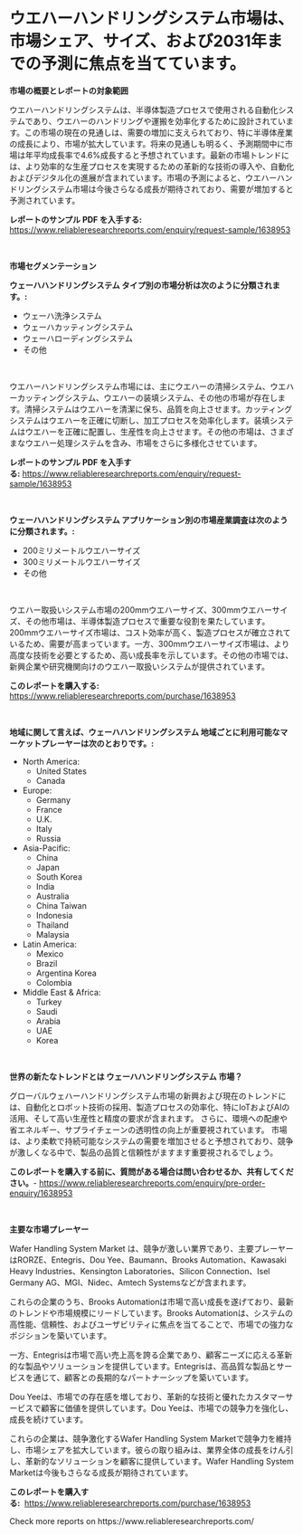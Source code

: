<p><h1>ウエハーハンドリングシステム市場は、市場シェア、サイズ、および2031年までの予測に焦点を当てています。</h1></p><p><strong>市場の概要とレポートの対象範囲</strong></p>
<p><p>ウエハーハンドリングシステムは、半導体製造プロセスで使用される自動化システムであり、ウエハーのハンドリングや運搬を効率化するために設計されています。この市場の現在の見通しは、需要の増加に支えられており、特に半導体産業の成長により、市場が拡大しています。将来の見通しも明るく、予測期間中に市場は年平均成長率で4.6%成長すると予想されています。最新の市場トレンドには、より効率的な生産プロセスを実現するための革新的な技術の導入や、自動化およびデジタル化の進展が含まれています。市場の予測によると、ウエハーハンドリングシステム市場は今後さらなる成長が期待されており、需要が増加すると予測されています。</p></p>
<p><strong>レポートのサンプル PDF を入手する:</strong> <a href="https://www.reliableresearchreports.com/enquiry/request-sample/1638953">https://www.reliableresearchreports.com/enquiry/request-sample/1638953</a></p>
<p>&nbsp;</p>
<p><strong>市場セグメンテーション</strong></p>
<p><strong>ウェーハハンドリングシステム タイプ別の市場分析は次のように分類されます。:</strong></p>
<p><ul><li>ウェーハ洗浄システム</li><li>ウェーハカッティングシステム</li><li>ウェーハローディングシステム</li><li>その他</li></ul></p>
<p>&nbsp;</p>
<p><p>ウエハーハンドリングシステム市場には、主にウエハーの清掃システム、ウエハーカッティングシステム、ウエハーの装填システム、その他の市場が存在します。清掃システムはウエハーを清潔に保ち、品質を向上させます。カッティングシステムはウエハーを正確に切断し、加工プロセスを効率化します。装填システムはウエハーを正確に配置し、生産性を向上させます。その他の市場は、さまざまなウエハー処理システムを含み、市場をさらに多様化させています。</p></p>
<p><strong>レポートのサンプル PDF を入手する:</strong>&nbsp;<a href="https://www.reliableresearchreports.com/enquiry/request-sample/1638953">https://www.reliableresearchreports.com/enquiry/request-sample/1638953</a></p>
<p>&nbsp;</p>
<p><strong> ウェーハハンドリングシステム アプリケーション別の市場産業調査は次のように分類されます。:</strong></p>
<p><ul><li>200ミリメートルウエハーサイズ</li><li>300ミリメートルウエハーサイズ</li><li>その他</li></ul></p>
<p>&nbsp;</p>
<p><p>ウエハー取扱いシステム市場の200mmウエハーサイズ、300mmウエハーサイズ、その他市場は、半導体製造プロセスで重要な役割を果たしています。 200mmウエハーサイズ市場は、コスト効率が高く、製造プロセスが確立されているため、需要が高まっています。一方、300mmウエハーサイズ市場は、より高度な技術を必要とするため、高い成長率を示しています。その他の市場では、新興企業や研究機関向けのウエハー取扱いシステムが提供されています。</p></p>
<p><strong>このレポートを購入する:</strong>&nbsp; <a href="https://www.reliableresearchreports.com/purchase/1638953">https://www.reliableresearchreports.com/purchase/1638953</a></p>
<p>&nbsp;</p>
<p><strong>地域に関して言えば、ウェーハハンドリングシステム 地域ごとに利用可能なマーケットプレーヤーは次のとおりです。:</strong></p>
<p><ul>
    <li>
        North America:
        <ul>
            <li>United States</li>
            <li>Canada</li>
        </ul>
    </li>
    <li>
        Europe:
        <ul>
            <li>Germany</li>
            <li>France</li>
            <li>U.K.</li>
            <li>Italy</li>
            <li>Russia</li>
        </ul>
    </li>
    <li>
        Asia-Pacific:
        <ul>
            <li>China</li>
            <li>Japan</li>
            <li>South Korea</li>
            <li>India</li>
            <li>Australia</li>
            <li>China Taiwan</li>
            <li>Indonesia</li>
            <li>Thailand</li>
            <li>Malaysia</li>
        </ul>
    </li>
    <li>
        Latin America:
        <ul>
            <li>Mexico</li>
            <li>Brazil</li>
            <li>Argentina Korea</li>
            <li>Colombia</li>
        </ul>
    </li>
    <li>
        Middle East & Africa:
        <ul>
            <li>Turkey</li>
            <li>Saudi</li>
            <li>Arabia</li>
            <li>UAE</li>
            <li>Korea</li>
        </ul>
    </li>
    </ul></p>
<p>&nbsp;</p>
<p><strong>世界の新たなトレンドとは ウェーハハンドリングシステム 市場？</strong></p>
<p><p>グローバルウェハーハンドリングシステム市場の新興および現在のトレンドには、自動化とロボット技術の採用、製造プロセスの効率化、特にIoTおよびAIの活用、そして高い生産性と精度の要求が含まれます。 さらに、環境への配慮や省エネルギー、サプライチェーンの透明性の向上が重要視されています。 市場は、より柔軟で持続可能なシステムの需要を増加させると予想されており、競争が激しくなる中で、製品の品質と信頼性がますます重要視されるでしょう。</p></p>
<p><strong>このレポートを購入する前に、質問がある場合は問い合わせるか、共有してください。</strong>- <a href="https://www.reliableresearchreports.com/enquiry/pre-order-enquiry/1638953">https://www.reliableresearchreports.com/enquiry/pre-order-enquiry/1638953</a></p>
<p>&nbsp;</p>
<p><strong>主要な市場プレーヤー</strong></p>
<p><p>Wafer Handling System Market は、競争が激しい業界であり、主要プレーヤーはRORZE、Entegris、Dou Yee、Baumann、Brooks Automation、Kawasaki Heavy Industries、Kensington Laboratories、Silicon Connection、Isel Germany AG、MGI、Nidec、Amtech Systemsなどが含まれます。</p><p>これらの企業のうち、Brooks Automationは市場で高い成長を遂げており、最新のトレンドや市場規模にリードしています。Brooks Automationは、システムの高性能、信頼性、およびユーザビリティに焦点を当てることで、市場での強力なポジションを築いています。</p><p>一方、Entegrisは市場で高い売上高を誇る企業であり、顧客ニーズに応える革新的な製品やソリューションを提供しています。Entegrisは、高品質な製品とサービスを通じて、顧客との長期的なパートナーシップを築いています。</p><p>Dou Yeeは、市場での存在感を増しており、革新的な技術と優れたカスタマーサービスで顧客に価値を提供しています。Dou Yeeは、市場での競争力を強化し、成長を続けています。</p><p>これらの企業は、競争激化するWafer Handling System Marketで競争力を維持し、市場シェアを拡大しています。彼らの取り組みは、業界全体の成長をけん引し、革新的なソリューションを顧客に提供しています。Wafer Handling System Marketは今後もさらなる成長が期待されています。</p></p>
<p><strong>このレポートを購入する:</strong>&nbsp;&nbsp;<a href="https://www.reliableresearchreports.com/purchase/1638953">https://www.reliableresearchreports.com/purchase/1638953</a></p>
<p>Check more reports on https://www.reliableresearchreports.com/</p>